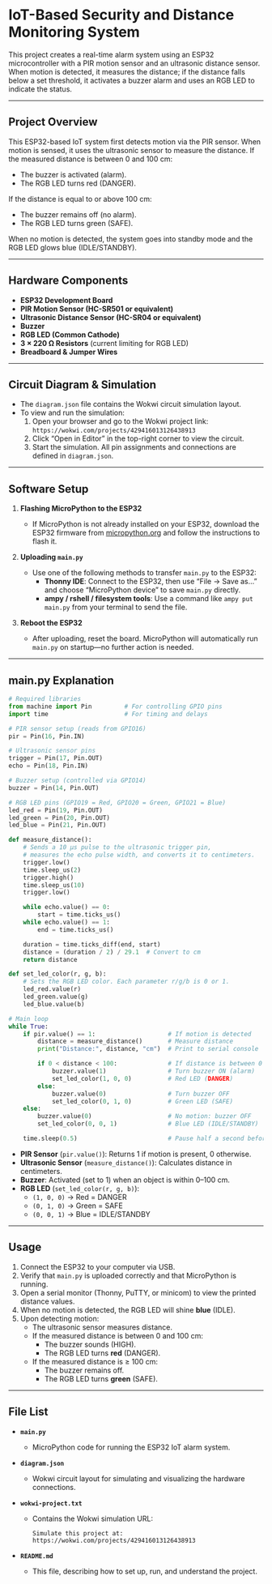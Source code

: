 # IoT-Based Security and Distance Monitoring System

This project creates a real-time alarm system using an ESP32 microcontroller with a PIR motion sensor and an ultrasonic distance sensor. When motion is detected, it measures the distance; if the distance falls below a set threshold, it activates a buzzer alarm and uses an RGB LED to indicate the status.

---

## Project Overview

This ESP32-based IoT system first detects motion via the PIR sensor. When motion is sensed, it uses the ultrasonic sensor to measure the distance. If the measured distance is between 0 and 100 cm:
- The buzzer is activated (alarm).
- The RGB LED turns red (DANGER).

If the distance is equal to or above 100 cm:
- The buzzer remains off (no alarm).
- The RGB LED turns green (SAFE).

When no motion is detected, the system goes into standby mode and the RGB LED glows blue (IDLE/STANDBY).

---

## Hardware Components

- **ESP32 Development Board**  
- **PIR Motion Sensor (HC-SR501 or equivalent)**  
- **Ultrasonic Distance Sensor (HC-SR04 or equivalent)**  
- **Buzzer**  
- **RGB LED (Common Cathode)**  
- **3 × 220 Ω Resistors** (current limiting for RGB LED)  
- **Breadboard & Jumper Wires**

---

## Circuit Diagram & Simulation

- The `diagram.json` file contains the Wokwi circuit simulation layout.  
- To view and run the simulation:  
  1. Open your browser and go to the Wokwi project link:  
     `https://wokwi.com/projects/429416013126438913`  
  2. Click “Open in Editor” in the top-right corner to view the circuit.  
  3. Start the simulation. All pin assignments and connections are defined in `diagram.json`.

---

## Software Setup

1. **Flashing MicroPython to the ESP32**  
   - If MicroPython is not already installed on your ESP32, download the ESP32 firmware from [micropython.org](https://micropython.org/download/esp32/) and follow the instructions to flash it.

2. **Uploading `main.py`**  
   - Use one of the following methods to transfer `main.py` to the ESP32:  
     - **Thonny IDE**: Connect to the ESP32, then use “File → Save as…” and choose “MicroPython device” to save `main.py` directly.  
     - **ampy / rshell / filesystem tools**: Use a command like `ampy put main.py` from your terminal to send the file.  

3. **Reboot the ESP32**  
   - After uploading, reset the board. MicroPython will automatically run `main.py` on startup—no further action is needed.

---

## main.py Explanation

```python
# Required libraries
from machine import Pin         # For controlling GPIO pins
import time                     # For timing and delays

# PIR sensor setup (reads from GPIO16)
pir = Pin(16, Pin.IN)

# Ultrasonic sensor pins
trigger = Pin(17, Pin.OUT)
echo = Pin(18, Pin.IN)

# Buzzer setup (controlled via GPIO14)
buzzer = Pin(14, Pin.OUT)

# RGB LED pins (GPIO19 = Red, GPIO20 = Green, GPIO21 = Blue)
led_red = Pin(19, Pin.OUT)
led_green = Pin(20, Pin.OUT)
led_blue = Pin(21, Pin.OUT)

def measure_distance():
    # Sends a 10 µs pulse to the ultrasonic trigger pin,
    # measures the echo pulse width, and converts it to centimeters.
    trigger.low()
    time.sleep_us(2)
    trigger.high()
    time.sleep_us(10)
    trigger.low()

    while echo.value() == 0:
        start = time.ticks_us()
    while echo.value() == 1:
        end = time.ticks_us()

    duration = time.ticks_diff(end, start)
    distance = (duration / 2) / 29.1  # Convert to cm
    return distance

def set_led_color(r, g, b):
    # Sets the RGB LED color. Each parameter r/g/b is 0 or 1.
    led_red.value(r)
    led_green.value(g)
    led_blue.value(b)

# Main loop
while True:
    if pir.value() == 1:                    # If motion is detected
        distance = measure_distance()       # Measure distance
        print("Distance:", distance, "cm")  # Print to serial console

        if 0 < distance < 100:              # If distance is between 0 and 100 cm
            buzzer.value(1)                 # Turn buzzer ON (alarm)
            set_led_color(1, 0, 0)          # Red LED (DANGER)
        else:
            buzzer.value(0)                 # Turn buzzer OFF
            set_led_color(0, 1, 0)          # Green LED (SAFE)
    else:
        buzzer.value(0)                     # No motion: buzzer OFF
        set_led_color(0, 0, 1)              # Blue LED (IDLE/STANDBY)

    time.sleep(0.5)                         # Pause half a second before next loop
```

- **PIR Sensor** (`pir.value()`): Returns 1 if motion is present, 0 otherwise.  
- **Ultrasonic Sensor** (`measure_distance()`): Calculates distance in centimeters.  
- **Buzzer**: Activated (set to 1) when an object is within 0–100 cm.  
- **RGB LED** (`set_led_color(r, g, b)`):  
  - `(1, 0, 0)` → Red = DANGER  
  - `(0, 1, 0)` → Green = SAFE  
  - `(0, 0, 1)` → Blue = IDLE/STANDBY  

---

## Usage

1. Connect the ESP32 to your computer via USB.  
2. Verify that `main.py` is uploaded correctly and that MicroPython is running.  
3. Open a serial monitor (Thonny, PuTTY, or minicom) to view the printed distance values.  
4. When no motion is detected, the RGB LED will shine **blue** (IDLE).  
5. Upon detecting motion:  
   - The ultrasonic sensor measures distance.  
   - If the measured distance is between 0 and 100 cm:  
     - The buzzer sounds (HIGH).  
     - The RGB LED turns **red** (DANGER).  
   - If the measured distance is ≥ 100 cm:  
     - The buzzer remains off.  
     - The RGB LED turns **green** (SAFE).

---

## File List

- **`main.py`**  
  - MicroPython code for running the ESP32 IoT alarm system.  

- **`diagram.json`**  
  - Wokwi circuit layout for simulating and visualizing the hardware connections.  

- **`wokwi-project.txt`**  
  - Contains the Wokwi simulation URL:  
    ```
    Simulate this project at: https://wokwi.com/projects/429416013126438913
    ```

- **`README.md`**  
  - This file, describing how to set up, run, and understand the project.
